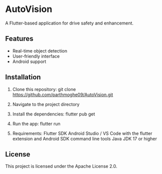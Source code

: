 # AutoVision

A Flutter-based application for drive safety and enhancement.

## Features
- Real-time object detection
- User-friendly interface
- Android support

## Installation
1. Clone this repository:
   git clone https://github.com/parthmoghe09/AutoVision.git

2. Navigate to the project directory

3. Install the dependencies:
   flutter pub get

4. Run the app:
   flutter run

5. Requirements:
   Flutter SDK
   Android Studio / VS Code with the flutter extension and Android SDK command line tools
   Java JDK 17 or higher

## License
This project is licensed under the Apache License 2.0.
